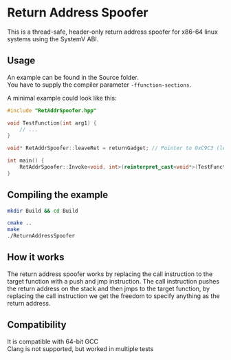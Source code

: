 # Return Address Spoofer
This is a thread-safe, header-only return address spoofer for x86-64 linux systems using the SystemV ABI.

## Usage
An example can be found in the Source folder.  
You have to supply the compiler parameter `-ffunction-sections`.

A minimal example could look like this:
```c++
#include "RetAddrSpoofer.hpp"

void TestFunction(int arg1) {
	// ...
}

void* RetAddrSpoofer::leaveRet = returnGadget; // Pointer to 0xC9C3 (leave & ret)

int main() {
	RetAddrSpoofer::Invoke<void, int>(reinterpret_cast<void*>(TestFunction), 1337);
}
```

## Compiling the example
```bash
mkdir Build && cd Build

cmake ..
make
./ReturnAddressSpoofer
```

## How it works
The return address spoofer works by replacing the call instruction to the target function with a push and jmp instruction. The call instruction pushes the return address on the stack and then jmps to the target function, by replacing the call instruction we get the freedom to specify anything as the return address.

## Compatibility
It is compatible with 64-bit GCC  
Clang is not supported, but worked in multiple tests
